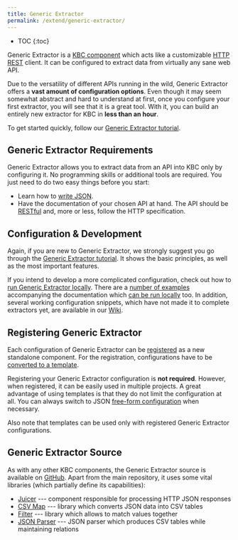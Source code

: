 ```yaml
---
title: Generic Extractor
permalink: /extend/generic-extractor/
---
```


* TOC
{:toc}

Generic Extractor is a [KBC component](/overview/) which acts like a customizable
[HTTP REST](/extend/generic-extractor/tutorial/rest/) client. It can be configured to extract data
from virtually any sane web API.

Due to the versatility of different APIs running in the wild, Generic Extractor offers a **vast amount
of configuration options**. Even though it may seem somewhat abstract and hard to understand at first,
once you configure your first extractor, you will see that it is a great tool. With it, you can build
an entirely new extractor for KBC in **less than an hour**.

To get started quickly, follow our [Generic Extractor tutorial](/extend/generic-extractor/tutorial).

## Generic Extractor Requirements
Generic Extractor allows you to extract data from an API into KBC only by configuring it.
No programming skills or additional tools are required. You just need to do two easy things before you start:

- Learn how to [write JSON](/extend/generic-extractor/tutorial/json/).
- Have the documentation of your chosen API at hand. The API should be [RESTful](/extend/generic-extractor/tutorial/rest/)
and, more or less, follow the HTTP specification.

## Configuration & Development
Again, if you are new to Generic Extractor, we strongly suggest you go through the 
[Generic Extractor tutorial](/extend/generic-extractor/tutorial/). It shows the basic principles, as well as 
the most important features.

If you intend to develop a more complicated configuration, check out how to
[run Generic Extractor locally](/extend/generic-extractor/running/). 
There are a [number of examples](https://github.com/keboola/generic-extractor/tree/master/doc) accompanying the 
documentation which [can be run locally](/extend/generic-extractor/running/#running-examples) too.
In addition, several working configuration snippets, which have not made it to complete extractors yet, are 
available in our [Wiki](https://sites.google.com/a/keboola.com/wiki/home/generic-extractor-configurations).

## Registering Generic Extractor
Each configuration of Generic Extractor can be [registered](/extend/registration/) as
a new standalone component. For the registration, configurations have to be
[converted to a template](/extend/generic-extractor/registration/#submission).

Registering your Generic Extractor configuration is **not required**. However, when registered,
it can be easily used in multiple projects. A great advantage of using templates is that they
do not limit the configuration at all. You can always switch to JSON
[free-form configuration](/extend/generic-extractor/registration/#submission) when necessary.

Also note that templates can be used only with registered Generic Extractor configurations.

## Generic Extractor Source
As with any other KBC components, the Generic Extractor source is available on
[GitHub](https://github.com/keboola/generic-extractor/). Apart from the
main repository, it uses some vital libraries (which partially define its capabilities):

- [Juicer](https://github.com/keboola/juicer) --- component responsible for processing HTTP JSON responses
- [CSV Map](https://github.com/keboola/php-csvmap) --- library which converts JSON data into CSV tables
- [Filter](https://github.com/keboola/php-filter) --- library which allows to match values together
- [JSON Parser](https://github.com/keboola/php-jsonparser) --- JSON parser which produces CSV tables while maintaining relations
